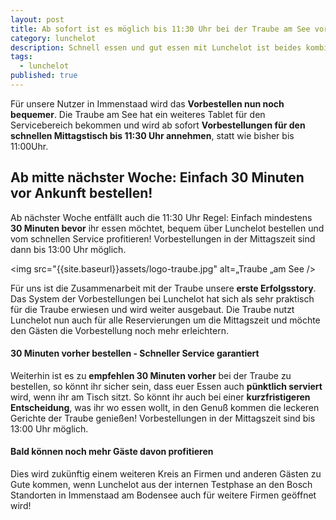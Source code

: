 ```yaml
---
layout: post
title: Ab sofort ist es möglich bis 11:30 Uhr bei der Traube am See vorzubestellen!
category: lunchelot
description: Schnell essen und gut essen mit Lunchelot ist beides kombinierbar.
tags:
  - lunchelot
published: true
---
```

Für unsere Nutzer in Immenstaad wird das __Vorbestellen nun noch bequemer__. Die Traube am See hat ein weiteres Tablet für den Servicebereich bekommen und wird ab sofort __Vorbestellungen für den schnellen Mittagstisch bis 11:30 Uhr annehmen__, statt wie bisher bis 11:00Uhr.

## Ab mitte nächster Woche: Einfach 30 Minuten vor Ankunft bestellen!

Ab nächster Woche entfällt auch die 11:30 Uhr Regel:  Einfach mindestens __30 Minuten bevor__ ihr essen möchtet, bequem über Lunchelot bestellen und vom schnellen Service profitieren! Vorbestellungen in der Mittagszeit sind dann bis 13:00 Uhr möglich.

<img src="{{site.baseurl}}assets/logo-traube.jpg" alt=„Traube „am See />

<!-- more -->

Für uns ist die Zusammenarbeit mit der Traube unsere __erste Erfolgsstory__. Das System der Vorbestellungen bei Lunchelot hat sich als sehr praktisch für die Traube erwiesen und wird weiter ausgebaut. Die Traube nutzt Lunchelot nun auch für alle Reservierungen um die Mittagszeit und möchte den Gästen die Vorbestellung noch mehr erleichtern. 

#### 30 Minuten vorher bestellen - Schneller Service garantiert

Weiterhin ist es zu __empfehlen 30 Minuten vorher__ bei der Traube zu bestellen, so könnt ihr sicher sein, dass euer Essen auch __pünktlich serviert__ wird, wenn ihr am Tisch sitzt. So könnt ihr auch bei einer __kurzfristigeren Entscheidung__, was ihr wo essen wollt, in den Genuß kommen die leckeren Gerichte der Traube genießen!
Vorbestellungen in der Mittagszeit sind bis 13:00 Uhr möglich.

#### Bald können noch mehr Gäste davon profitieren

Dies wird zukünftig einem weiteren Kreis an Firmen und anderen Gästen zu Gute kommen, wenn Lunchelot aus der internen Testphase an den Bosch Standorten in Immenstaad am Bodensee auch für weitere Firmen geöffnet wird!
